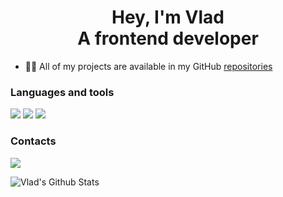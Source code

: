 <h1 align="center">Hey, I'm Vlad<br>A frontend developer</h1>


- 👨‍💻 All of my projects are available in my GitHub [repositories](https://github.com/ayriix?tab=repositories)


<h3 align="left">Languages and tools</h3>
<p align="left">
  <img src="https://shields.io/badge/HTML-f48433?logo=html5&style=for-the-badge"/>
  <img src="https://shields.io/badge/CSS-189ded?logo=css3&style=for-the-badge"/>
  <img src="https://shields.io/badge/Bootstrap-330d6a?logo=bootstrap&style=for-the-badge"/>
</p>

<h3 align="left">Contacts</h3>
<p align="left">
  <a href="https://www.vk.com/mcbooster" target="_blank"><img src="https://shields.io/badge/VKONTAKTE-black?logo=vk&style=for-the-badge"/></a>
</p>


![Vlad's Github Stats](https://github-readme-stats.vercel.app/api?username=ayriix&theme=omni&show_icons=true&count_private=true&hide=issues,contribs&include_all_commits=true)
